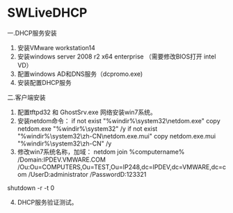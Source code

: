 # SWLiveDHCP
一.DHCP服务安装
1. 安装VMware workstation14
2. 安装windows server 2008 r2 x64 enterprise （需要修改BIOS打开 intel VD）
3. 配置windows AD和DNS服务（dcpromo.exe)
4. 安装配置DHCP服务

二.客户端安装
1. 配置tftpd32 和 GhostSrv.exe 网络安装win7系统。
2. 安装netdom命令：
if not exist "%windir%\system32\netdom.exe" copy netdom.exe "%windir%\system32" /y
if not exist "%windir%\system32\zh-CN\netdom.exe.mui" copy netdom.exe.mui "%windir%\system32\zh-CN\" /y 
3. 修改win7系统名称，加域：
netdom join %computername% /Domain:IPDEV.VMWARE.COM /Ou:Ou=COMPUTERS,Ou=TEST,Ou=IP248,dc=IPDEV,dc=VMWARE,dc=com  /UserD:administrator /PasswordD:123321

shutdown -r -t 0

4. DHCP服务验证测试。


